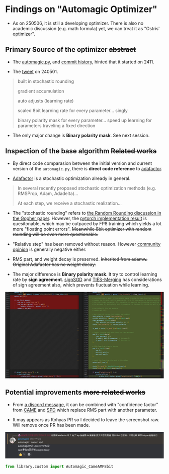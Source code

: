# Findings on "Automagic Optimizer" #

- As on 250506, it is still a developing optimizer. There is also no academic discussion (e.g. math formula) yet, we can treat it as "Ostris' optimizer".

## Primary Source of the optimizer ~~abstract~~ ##

- The [automagic.py](https://github.com/ostris/ai-toolkit/blob/main/toolkit/optimizers/automagic.py), and [commit history](https://github.com/ostris/ai-toolkit/commits/main/toolkit/optimizers/automagic.py), hinted that it started on 2411.

- The [tweet](https://x.com/ostrisai/status/1917679501909057777) on 240501.

> built in stochastic rounding
>
> gradient accumulation
>
> auto adjusts (learning rate)
>
> scaled 8bit learning rate for every parameter... singly
>
> binary polarity mask for every parameter... speed up learning for parameters traveling a fixed direction

- The only major change is **Binary polarity mask**. See next session.

## Inspection of the base algorithm ~~Related works~~ ##

- By direct code comparasion between the initial version and current version of the `automagic.py`, there is **direct code reference** to [adafactor](https://arxiv.org/abs/1804.04235).

- [Adafactor](https://paperswithcode.com/method/adafactor) is a stochastic optimization already in general.

> In several recently proposed stochastic optimization methods (e.g. RMSProp, Adam, Adadelta)...
>
> At each step, we receive a stochastic realization...

- The "stochastic rounding" refers to [the Random Rounding discussion in the Gopher paper](https://arxiv.org/abs/2112.11446). However, the [pytorch implementation result](https://github.com/pytorch/pytorch/issues/120376) is quesitonable, which may be outpaced by FP8 training which yields a lot more "floating point errors". ~~Meanwhile 8bit optimizer with random rounding will be even more questionable.~~

- "Relative step" has been removed without reason. However [community opinion](https://www.reddit.com/r/StableDiffusion/comments/1cyxvjh/lora_training_prodigy_or_adafactor_learning_rate/?rdt=45965) is generally negative either.

- RMS part, and weight decay is preserved. ~~Inherited from adamw. Original Adafactor has no weight decay.~~

- The major difference is  **Binary polarity mask**. It try to control learning rate by **sign agreement**. [signSGD](https://arxiv.org/abs/1802.04434) and [TIES-Merging](https://arxiv.org/abs/2306.01708) has considerations of sign agreement also, which prevents fluctuation while learning.

![25050601.jpg](./img/25050601.jpg)

## Potential improvements ~~more related works~~ ##

- From [a discord message](https://discord.com/channels/1077423770106597386/1093732075355525331/1368812620496506910), it can be combined with "confidence factor" from [CAME](https://arxiv.org/abs/2307.02047) and [SPD](https://arxiv.org/abs/2411.01713) which replace RMS part with another parameter.

- It may appears as Kohyas PR so I decided to leave the screenshot raw. Will remove once PR has been made.

![25050602.jpg](./img/25050602.jpg)

```py
from library.custom import Automagic_CameAMP8bit
```
